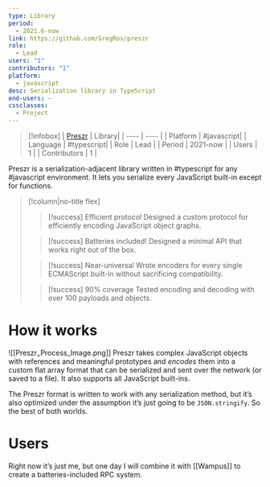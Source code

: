 ```yaml
---
type: Library
period:
  - 2021.6-now
link: https://github.com/GregRos/preszr
role:
  - Lead
users: "1"
contributors: "1"
platform:
  - javascript
desc: Serialization library in TypeScript
end-users: —
cssclasses:
  - Project
---
```

> [!infobox]
> | [Preszr](https://github.com/GregRos/preszr) | Library|
> | ---- | ---- |
> | Platform | #javascript|
> | Language | #typescript|
> | Role | Lead |
> | Period | 2021-now |
> | Users | 1 |
> | Contributors | 1 |

Preszr is a serialization-adjacent library written in #typescript for any #javascript environment. It lets you serialize every JavaScript built-in except for functions.
> [!column|no-title flex]
> > [!success] Efficient protocol
> > Designed a custom protocol for efficiently encoding JavaScript object graphs.
> 
> > [!success] Batteries included!
> > Designed a minimal API that works right out of the box.
>
>> [!success] Near-universal
>> Wrote encoders for every single ECMAScript built-in without sacrificing compatibility.
> 
>> [!success] 90% coverage
>> Tested encoding and decoding with over 100 payloads and objects.
# How it works
![[Preszr_Process_Image.png]]
Preszr takes complex JavaScript objects with references and meaningful prototypes and *encodes* them into a custom flat array format that can be serialized and sent over the network (or saved to a file). It also supports all JavaScript built-ins.

The Preszr format is written to work with any serialization method, but it’s also optimized under the assumption it’s just going to be `JSON.stringify`. So the best of both worlds.

# Users
Right now it’s just me, but one day I will combine it with [[Wampus]] to create a batteries-included RPC system.

